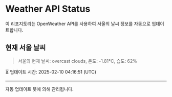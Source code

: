 
# Weather API Status

이 리포지토리는 OpenWeather API를 사용하여 서울의 날씨 정보를 자동으로 업데이트합니다.

## 현재 서울 날씨
> 서울의 현재 날씨: overcast clouds, 온도: -1.81°C, 습도: 62%

⏳ 업데이트 시간: 2025-02-10 04:16:51 (UTC)

---
자동 업데이트 봇에 의해 관리됩니다.

